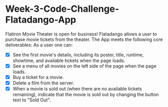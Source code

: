 # Week-3-Code-Challenge-Flatadango-App
Flatiron Movie Theater is open for business! Flatadango allows a user to purchase movie tickets from the theater.
The App meets the following core deliverables:
As a user one can:
- [x] See the first movie's details, including its poster, title, runtime, showtime, and available tickets when the page loads. 
- [x] See a menu of all movies on the left side of the page when the page loads.
- [x] Buy a ticket for a movie. 
- [x] Delete a film from the server. 
- [x] When a movie is sold out (when there are no available tickets remaining), indicate that the movie is sold out by changing the button text to "Sold Out".